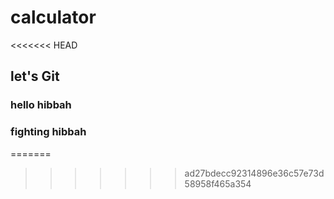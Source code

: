 # calculator
<<<<<<< HEAD
## let's Git
### hello hibbah
### fighting hibbah
=======
>>>>>>> ad27bdecc92314896e36c57e73d58958f465a354
